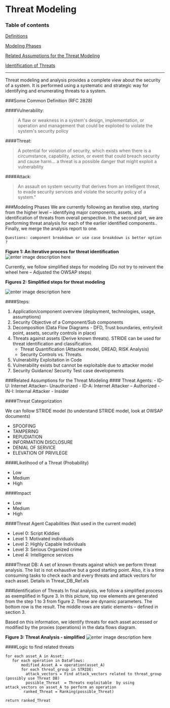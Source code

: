 
Threat Modeling
=========================================
### Table of contents

[Definitions](#definition)

[Modeling Phases](#modeling)

[Related Assumptions for the Threat Modeling](#assumption)

[Identification of Threats](#identification)

-----
Threat modeling and analysis provides a complete view about the security of a system.  It is performed using a systematic and strategic way for identifying and enumerating threats to a system.

<a name="definition"/>
###Some Common Definition (RFC 2828)

####Vulnerability: 
> A flaw or weakness in a system's design, implementation, or      operation and management that could be exploited to violate the      system's security policy

####Threat:
> A potential for violation of security, which exists when there      is a circumstance, capability, action, or event that could breach      security and cause harm... a threat is a possible danger that might exploit a      vulnerability

####Attack: 
> An assault on system security that derives from an intelligent threat, to evade security services and violate the security policy of a system.”


<a name="modeling"/>
###Modeling Phases
We are currently following an iterative step, starting from the higher level – identifying major components, assets, and identification of threats from overall perspective.  In the second part, we are performing threat analysis for each of the earlier identified components..  Finally, we merge the analysis report to one.

```Questions: component breakdown or use case breakdown is better option ?```

**Figure 1: An iterative process for threat identification**
![enter image description here][1]


Currently, we follow simplified steps for modeling (Do not try to reinvent the wheel here – Adjusted the OWSAP steps)

**Figures 2: Simplified steps for threat modeling**

![enter image description here][2]


####Steps:

 1. Application/component overview (deployment, technologies, usage, assumptions)
 2. Security Objective of a Component/Sub components
 3. Decomposition (Data Flow Diagrams - DFD, Trust boundaries, entry/exit point, assets, security controls in place)
 4. Threats against assets (Derive known threats).  STRIDE can be used for threat identification and classification. 
    - Threat Quantification (Attacker model, DREAD, RISK Analysis)
    - Security Controls vs. Threats.
 5.	Vulnerability Exploitation in Code
 6.	Vulnerability exists but cannot  be exploitable due to attacker model
 7.	Security Guidance/ Security Test case developments

<a name="assumption"/>
###Related Assumptions for the Threat Modeling
#### Threat Agents:
- ID-U: Internet Attacker– Unauthorized
- ID-A: Internet Attacker – Authorized
- IN-I: Internal Attacker - Insider

####Threat Categorization

We can follow STRIDE model (to understand STRIDE model, look at OWSAP documents)

- SPOOFING
- TAMPERING
- REPUDIATION
- INFORMATION DISCLOSURE
- DENIAL OF SERVICE
- ELEVATION OF PRIVILEGE

####Likelihood of a Threat (Probability)
- Low
- Medium
- High

####Impact
- Low
- Medium
- High

####Threat Agent Capabilities (Not used in the current model)
- Level 0: Script Kiddies
- Level 1: Motivated individuals
- Level 2: Highly Capable Individuals
- Level 3: Serious Organized crime
- Level 4: Intelligence services

####Threat DB:
A set of known threats against which we perform threat analysis. The list is not exhaustive but a good starting point. Also, it is a time consuming tasks to check each and every threats and  attack vectors for each asset.  Details in  Threat_DB_Ref.xls

<a name="identification"/>
###Identification of Threats
In final analysis, we follow a simplified process as exemplified in figure 3. In this picture, top row elements are generated from the step 1 to 3 from figure 2. These are dynamic parameters. The bottom row is the result. The middle rows are static elements – defined in section 3.  

Based on this information, we identify threats  for each asset accessed or modified by the proxies (operations) in the data flows diagram.

**Figure 3: Threat Analysis - simplified**
![enter image description here][3]


####Logic to find related threats

```
for each asset_A in Asset:
   for each operation in DataFlows:
       modified_Asset_A = operation(asset_A)
       for each threat_group in STRIDE:
         attack_vectors = Find attack_vectors related to threat_group (possibly use Threat DB)
         possible_Threat  = Threats exploitable  by using attack_vectors on asset_A to perform an operation
        ranked_Threat = Ranking(possible_Threat)

return ranked_Threat
```        


[1]: images/Threat_modeling_steps_high_level.png
[2]: images/Threat_Modeling_steps.png
[3]: images/Threat_model_combination.png

